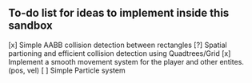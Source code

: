 ## To-do list for ideas to implement inside this sandbox

[x] Simple AABB collision detection between rectangles
[?] Spatial partioning and efficient collision detection using Quadtrees/Grid
[x] Implement a smooth movement system for the player and other entites. (pos, vel)
[ ] Simple Particle system







